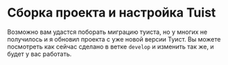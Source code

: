 # Сборка проекта и настройка Tuist
Возможно вам удастся поборать миграцию туиста, но у многих не получилось и я обновил проекта с уже новой версии Туист. Вы можете посмотреть как сейчас сделано в ветке `develop` и изменить так же, и будет у вас работать.
